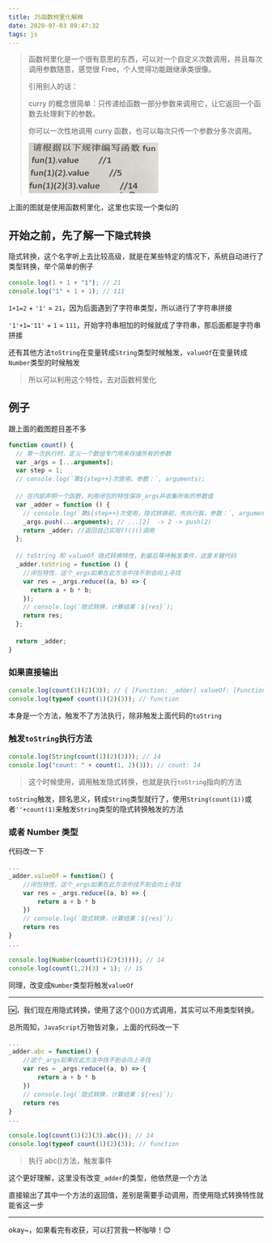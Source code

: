 ```yaml
---
title: JS函数柯里化解释
date: 2020-07-03 09:47:32
tags: js
---
```


> 函数柯里化是一个很有意思的东西，可以对一个自定义次数调用，并且每次调用参数随意，感觉很 Free，个人觉得功能跟继承类很像。
>
> 引用别人的话：
>
> curry 的概念很简单：只传递给函数一部分参数来调用它，让它返回一个函数去处理剩下的参数。
>
> 你可以一次性地调用 curry 函数，也可以每次只传一个参数分多次调用。
>
> ![](/img/klh.jpg)

<!--more-->

上面的图就是使用函数柯里化，这里也实现一个类似的

## 开始之前，先了解一下`隐式转换`

隐式转换，这个名字听上去比较高级，就是在某些特定的情况下，系统自动进行了类型转换，举个简单的例子

```js
console.log(1 + 1 + "1"); // 21
console.log("1" + 1 + 1); // 111
```

`1+1=2` + `'1'` = `21`，因为后面遇到了字符串类型，所以进行了字符串拼接

`'1'+1='11'` + `1` = `111`，开始字符串相加的时候就成了字符串，那后面都是字符串拼接

还有其他方法`toString`在变量转成`String`类型时候触发，`valueOf`在变量转成`Number`类型的时候触发

> 所以可以利用这个特性，去对函数柯里化

## 例子

跟上面的截图题目差不多

```js
function count() {
  // 第一次执行时，定义一个数组专门用来存储所有的参数
  var _args = [...arguments];
  var step = 1;
  // console.log(`第${step++}次使用，参数：`, arguments);

  // 在内部声明一个函数，利用闭包的特性保存_args并收集所有的参数值
  var _adder = function () {
    // console.log(`第${step++}次使用，隐式转换前，先执行我，参数：`, arguments);
    _args.push(...arguments); // ...[2]  -> 2 -> push(2)
    return _adder; //返回自己实现()()()调用
  };

  // toString 和 valueOf 隐式转换特性，到最后等待触发事件，这里关键代码
  _adder.toString = function () {
    //闭包特性，这个_args如果在此方法中找不到会向上寻找
    var res = _args.reduce((a, b) => {
      return a + b * b;
    });
    // console.log(`隐式转换，计算结果：${res}`);
    return res;
  };

  return _adder;
}
```

### 如果直接输出

```js
console.log(count(1)(2)(3)); // { [Function: _adder] valueOf: [Function] }
console.log(typeof count(1)(2)(3)); // function
```

本身是一个方法，触发不了方法执行，除非触发上面代码的`toString`

### 触发`toString`执行方法

```js
console.log(String(count(1)(2)(3))); // 14
console.log("count: " + count(1, 2)(3)); // count: 14
```

> 这个时候使用，调用触发隐式转换，也就是执行`toString`指向的方法

`toString`触发，顾名思义，转成`String`类型就行了，使用`String(count(1))`或者`''+count(1)`来触发`String`类型的隐式转换触发的方法

### 或者 Number 类型

代码改一下

```js
...
_adder.valueOf = function() {
    //闭包特性，这个_args如果在此方法中找不到会向上寻找
    var res = _args.reduce((a, b) => {
        return a + b * b
    })
    // console.log(`隐式转换，计算结果：${res}`);
    return res
}
...
```

```js
console.log(Number(count(1)(2)(3)))); // 14
console.log(count(1,2)(3) + 1); // 15
```

同理，改变成`Number`类型将触发`valueOf`

---

🆗，我们现在用隐式转换，使用了这个()()()方式调用，其实可以不用类型转换。

总所周知，`JavaScript`万物皆对象，上面的代码改一下

```js
...
_adder.abc = function() {
    //这个_args如果在此方法中找不到会向上寻找
    var res = _args.reduce((a, b) => {
        return a + b * b
    })
    // console.log(`隐式转换，计算结果：${res}`);
    return res
}
...
```

```js
console.log(count(1)(2)(3).abc()); // 14
console.log(typeof count(1)(2)(3)); // function
```

> 执行 abc()方法，触发事件

这个更好理解，这里没有改变`_adder`的类型，他依然是一个方法

直接输出了其中一个方法的返回值，差别是需要手动调用，而使用隐式转换特性就能省这一步

---

okay~，如果看完有收获，可以打赏我一杯咖啡！😊
